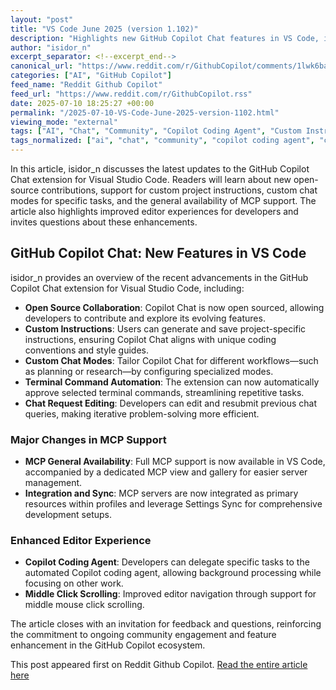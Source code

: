 ```yaml
---
layout: "post"
title: "VS Code June 2025 (version 1.102)"
description: "Highlights new GitHub Copilot Chat features in VS Code, including open-source contributions, custom instructions, MCP support, and enhanced editor tools."
author: "isidor_n"
excerpt_separator: <!--excerpt_end-->
canonical_url: "https://www.reddit.com/r/GithubCopilot/comments/1lwk6ba/vs_code_june_2025_version_1102/"
categories: ["AI", "GitHub Copilot"]
feed_name: "Reddit Github Copilot"
feed_url: "https://www.reddit.com/r/GithubCopilot.rss"
date: 2025-07-10 18:25:27 +00:00
permalink: "/2025-07-10-VS-Code-June-2025-version-1102.html"
viewing_mode: "external"
tags: ["AI", "Chat", "Community", "Copilot Coding Agent", "Custom Instructions", "Custom Modes", "Edit", "Editor Features", "Generate", "GitHub Copilot", "GitHub Copilot Chat", "Mcp", "MCP Support", "Open Source", "Scroll", "Settings Sync", "Start", "Terminal", "Terminal Commands", "VS Code"]
tags_normalized: ["ai", "chat", "community", "copilot coding agent", "custom instructions", "custom modes", "edit", "editor features", "generate", "github copilot", "github copilot chat", "mcp", "mcp support", "open source", "scroll", "settings sync", "start", "terminal", "terminal commands", "vs code"]
---
```


In this article, isidor_n discusses the latest updates to the GitHub Copilot Chat extension for Visual Studio Code. Readers will learn about new open-source contributions, support for custom project instructions, custom chat modes for specific tasks, and the general availability of MCP support. The article also highlights improved editor experiences for developers and invites questions about these enhancements.<!--excerpt_end-->

## GitHub Copilot Chat: New Features in VS Code

isidor_n provides an overview of the recent advancements in the GitHub Copilot Chat extension for Visual Studio Code, including:

- **Open Source Collaboration**: Copilot Chat is now open sourced, allowing developers to contribute and explore its evolving features.
- **Custom Instructions**: Users can generate and save project-specific instructions, ensuring Copilot Chat aligns with unique coding conventions and style guides.
- **Custom Chat Modes**: Tailor Copilot Chat for different workflows—such as planning or research—by configuring specialized modes.
- **Terminal Command Automation**: The extension can now automatically approve selected terminal commands, streamlining repetitive tasks.
- **Chat Request Editing**: Developers can edit and resubmit previous chat queries, making iterative problem-solving more efficient.

### Major Changes in MCP Support

- **MCP General Availability**: Full MCP support is now available in VS Code, accompanied by a dedicated MCP view and gallery for easier server management.
- **Integration and Sync**: MCP servers are now integrated as primary resources within profiles and leverage Settings Sync for comprehensive development setups.

### Enhanced Editor Experience

- **Copilot Coding Agent**: Developers can delegate specific tasks to the automated Copilot coding agent, allowing background processing while focusing on other work.
- **Middle Click Scrolling**: Improved editor navigation through support for middle mouse click scrolling.

The article closes with an invitation for feedback and questions, reinforcing the commitment to ongoing community engagement and feature enhancement in the GitHub Copilot ecosystem.

This post appeared first on Reddit Github Copilot. [Read the entire article here](https://www.reddit.com/r/GithubCopilot/comments/1lwk6ba/vs_code_june_2025_version_1102/)
